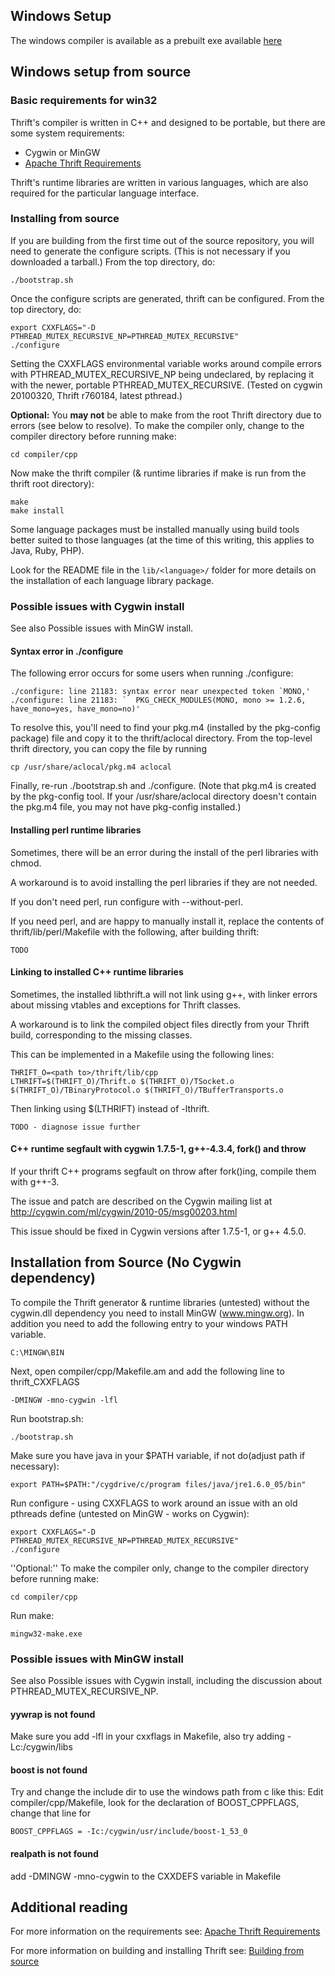 ## Windows Setup
The windows compiler is available as a prebuilt exe available [here](/download)

## Windows setup from source

### Basic requirements for win32
Thrift's compiler is written in C++ and designed to be portable, but there are some system requirements:

 * Cygwin or MinGW
 * [Apache Thrift Requirements](/docs/install)

Thrift's runtime libraries are written in various languages, which are also required for the particular language interface.

### Installing from source
If you are building from the first time out of the source repository, you will need to generate the configure scripts.  (This is not necessary if you downloaded a tarball.)  From the top directory, do:

	./bootstrap.sh

Once the configure scripts are generated, thrift can be configured. From the top directory, do:

	export CXXFLAGS="-D PTHREAD_MUTEX_RECURSIVE_NP=PTHREAD_MUTEX_RECURSIVE"
	./configure

Setting the CXXFLAGS environmental variable works around compile errors with PTHREAD_MUTEX_RECURSIVE_NP being undeclared, by replacing it with the newer, portable PTHREAD_MUTEX_RECURSIVE. (Tested on cygwin 20100320, Thrift r760184, latest pthread.)

**Optional:** You **may not** be able to make from the root  Thrift directory due to errors (see below to resolve). To make the compiler only, change to the compiler directory before running make:

	cd compiler/cpp

Now make the thrift compiler (& runtime libraries if make is run from the thrift root directory):

	make
	make install

Some language packages must be installed manually using build tools better suited to those languages (at the time of this writing, this applies to Java, Ruby, PHP).

Look for the README file in the `lib/<language>/` folder for more details on the installation of each language library package.

### Possible issues with Cygwin install
See also Possible issues with MinGW install.

#### Syntax error in ./configure
The following error occurs for some users when running ./configure:

	./configure: line 21183: syntax error near unexpected token `MONO,'
	./configure: line 21183: `  PKG_CHECK_MODULES(MONO, mono >= 1.2.6, have_mono=yes, have_mono=no)'

To resolve this, you'll need to find your pkg.m4 (installed by the pkg-config package) file and copy it to the thrift/aclocal directory.  From the top-level thrift directory, you can copy the file by running

	cp /usr/share/aclocal/pkg.m4 aclocal

Finally, re-run ./bootstrap.sh and ./configure.  (Note that pkg.m4 is created by the pkg-config tool.  If your /usr/share/aclocal directory doesn't contain the pkg.m4 file, you may not have pkg-config installed.)

#### Installing perl runtime libraries
Sometimes, there will be an error during the install of the perl libraries with chmod.

A workaround is to avoid installing the perl libraries if they are not needed.

If you don't need perl, run configure with --without-perl.

If you need perl, and are happy to manually install it, replace the contents of thrift/lib/perl/Makefile with the following, after building thrift:
	
	TODO

#### Linking to installed C++ runtime libraries
Sometimes, the installed libthrift.a will not link using g++, with linker errors about missing vtables and exceptions for Thrift classes.

A workaround is to link the compiled object files directly from your Thrift build, corresponding to the missing classes.

This can be implemented in a Makefile using the following lines:

	THRIFT_O=<path to>/thrift/lib/cpp
	LTHRIFT=$(THRIFT_O)/Thrift.o $(THRIFT_O)/TSocket.o $(THRIFT_O)/TBinaryProtocol.o $(THRIFT_O)/TBufferTransports.o

Then linking using $(LTHRIFT) instead of -lthrift.

	TODO - diagnose issue further

#### C++ runtime segfault with cygwin 1.7.5-1, g++-4.3.4, fork() and throw

If your thrift C++ programs segfault on throw after fork()ing, compile them with g++-3.

The issue and patch are described on the Cygwin mailing list at http://cygwin.com/ml/cygwin/2010-05/msg00203.html

This issue should be fixed in Cygwin versions after 1.7.5-1, or g++ 4.5.0.

## Installation from Source (No Cygwin dependency)
To compile the Thrift generator & runtime libraries (untested) without the cygwin.dll dependency you need to install  MinGW (www.mingw.org). In addition you need to add the following entry to your windows PATH variable.

	C:\MINGW\BIN
	
Next, open compiler/cpp/Makefile.am and add the following line to thrift_CXXFLAGS

	-DMINGW -mno-cygwin -lfl
	
Run bootstrap.sh:

	./bootstrap.sh

Make sure you have java in your $PATH variable, if not do(adjust path if necessary):

	export PATH=$PATH:"/cygdrive/c/program files/java/jre1.6.0_05/bin"

Run configure - using CXXFLAGS to work around an issue with an old pthreads define (untested on MinGW - works on Cygwin):

	export CXXFLAGS="-D PTHREAD_MUTEX_RECURSIVE_NP=PTHREAD_MUTEX_RECURSIVE"
	./configure

''Optional:'' To make the compiler only, change to the compiler  directory before running make:

	cd compiler/cpp
	
Run make:

	mingw32-make.exe

### Possible issues with MinGW install
See also Possible issues with Cygwin install, including the discussion about PTHREAD_MUTEX_RECURSIVE_NP.

#### yywrap is not found
Make sure you add -lfl in your cxxflags in Makefile, also try adding -Lc:/cygwin/libs

#### boost is not found
Try and change the include dir to use the windows path from c like this: Edit compiler/cpp/Makefile, look for the declaration of BOOST_CPPFLAGS, change that line for

	BOOST_CPPFLAGS = -Ic:/cygwin/usr/include/boost-1_53_0
	
#### realpath is not found
add -DMINGW -mno-cygwin to the CXXDEFS variable in Makefile

## Additional reading

For more information on the requirements see: [Apache Thrift Requirements](/docs/install)

For more information on building and installing Thrift see: [Building from source](/docs/BuildingFromSource)

